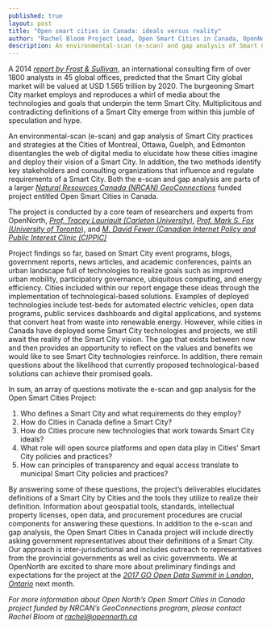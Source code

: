 ```yaml
---
published: true
layout: post
title: "Open smart cities in Canada: ideals versus reality"
author: "Rachel Bloom Project Lead, Open Smart Cities in Canada, OpenNorth"
description: An environmental-scan (e-scan) and gap analysis of Smart City practices and strategies at the Cities of Montreal, Ottawa, Guelph, and Edmonton disentangles the web of digital media to elucidate how these cities imagine and deploy their vision of a Smart City.
---
```


A 2014 [*report by Frost & Sullivan*](https://ww2.frost.com/news/press-releases/frost-sullivan-global-smart-cities-market-reach-us156-trillion-2020), an international consulting firm of over 1800 analysts in 45 global offices, predicted that the Smart City global market will be valued at USD 1.565 trillion by 2020. The burgeoning Smart City market employs and reproduces a whirl of media about the technologies and goals that underpin the term Smart City. Multiplicitous and contradicting definitions of a Smart City emerge from within this jumble of speculation and hype.

An environmental-scan (e-scan) and gap analysis of Smart City practices and strategies at the Cities of Montreal, Ottawa, Guelph, and Edmonton disentangles the web of digital media to elucidate how these cities imagine and deploy their vision of a Smart City. In addition, the two methods identify key stakeholders and consulting organizations that influence and regulate requirements of a Smart City. Both the e-scan and gap analysis are parts of a larger [*Natural Resources Canada (NRCAN) GeoConnections*](http://www.nrcan.gc.ca/earth-sciences/geomatics/canadas-spatial-data-infrastructure/10783) funded project entitled Open Smart Cities in Canada.

The project is conducted by a core team of researchers and experts from OpenNorth, [*Prof. Tracey Lauriault (Carleton University)*](https://carleton.ca/sjc/profile/lauriault-tracey/), [*Prof. Mark S. Fox (University of Toronto*](http://www.eil.utoronto.ca/members/msf/)), and [*M. David Fewer (Canadian Internet Policy and Public Interest Clinic (CIPPIC)*](https://cippic.ca/en)

Project findings so far, based on Smart City event programs, blogs, government reports, news articles, and academic conferences, paints an urban landscape full of technologies to realize goals such as improved urban mobility, participatory governance, ubiquitous computing, and energy efficiency. Cities included within our report engage these ideas through the implementation of technological-based solutions. Examples of deployed technologies include test-beds for automated electric vehicles, open data programs, public services dashboards and digital applications, and systems that convert heat from waste into renewable energy. However, while cities in Canada have deployed some Smart City technologies and projects, we still await the reality of the Smart City vision. The gap that exists between now and then provides an opportunity to reflect on the values and benefits we would like to see Smart City technologies reinforce. In addition, there remain questions about the likelihood that currently proposed technological-based solutions can achieve their promised goals.

In sum, an array of questions motivate the e-scan and gap analysis for the Open Smart Cities Project:

1.  Who defines a Smart City and what requirements do they employ?
2.  How do Cities in Canada define a Smart City?
3.  How do Cities procure new technologies that work towards Smart City ideals?
4.  What role will open source platforms and open data play in Cities’ Smart City policies and practices?
5.  How can principles of transparency and equal access translate to municipal Smart City policies and practices?

By answering some of these questions, the project’s deliverables elucidates definitions of a Smart City by Cities and the tools they utilize to realize their definition. Information about geospatial tools, standards, intellectual property licenses, open data, and procurement procedures are crucial components for answering these questions. In addition to the e-scan and gap analysis, the Open Smart Cities in Canada project will include directly asking government representatives about their definitions of a Smart City. Our approach is inter-jurisdictional and includes outreach to representatives from the provincial governments as well as civic governments. We at OpenNorth are excited to share more about preliminary findings and expectations for the project at the [*2017 GO Open Data Summit in London, Ontario*](http://go-opendata.ca/) next month.

*For more information about Open North’s Open Smart Cities in Canada project funded by NRCAN’s GeoConnections program, please contact Rachel Bloom at rachel@opennorth.ca*
